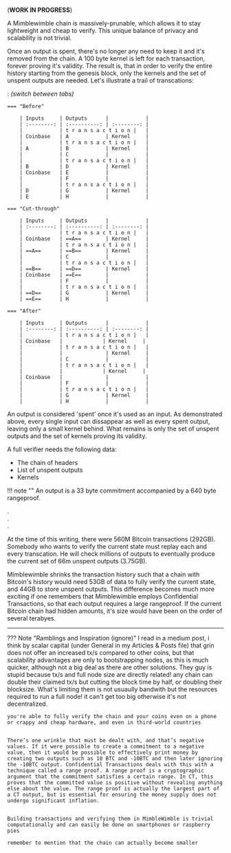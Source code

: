 (**WORK IN PROGRESS**)

A Mimblewimble chain is massively-prunable, which allows it to stay lightweight and cheap to verify. This unique balance of privacy and scalability is not trivial.

Once an output is spent, there's no longer any need to keep it and it's removed from the chain. A 100 byte kernel is left for each transaction, forever proving it's validity. The result is, that in order to verify the entire history starting from the genesis block, only the kernels and the set of unspent outputs are needed. Let's illustrate a trail of transcations:


:   *(switch between tabs)*

    === "Before"

        | Inputs     | Outputs      |            |
        | :--------: | :----------: | :--------: |
        |            | t r a n s a c t i o n |   |
        | Coinbase   | A            | Kernel     |
        |            | t r a n s a c t i o n |   |
        | A          | B            | Kernel     |
        |            | C            |            |
        |            | t r a n s a c t i o n |   |
        | B          | D            | Kernel     |
        | Coinbase   | E            |            |
        |            | F            |            |
        |            | t r a n s a c t i o n |   |
        | D          | G            | Kernel     |
        | E          | H            |            |

    === "Cut-through"

        | Inputs     | Outputs      |            |
        | :--------: | :----------: | :--------: |
        |            | t r a n s a c t i o n |   |
        | Coinbase   | ==A==        | Kernel     |
        |            | t r a n s a c t i o n |   |
        | ==A==      | ==B==        | Kernel     |
        |            | C            |            |
        |            | t r a n s a c t i o n |   |
        | ==B==      | ==D==        | Kernel     |
        | Coinbase   | ==E==        |            |
        |            | F            |            |
        |            | t r a n s a c t i o n |   |
        | ==D==      | G            | Kernel     |
        | ==E==      | H            |            |

    === "After"

        | Inputs     | Outputs      |            |
        | :--------: | :----------: | :--------: |
        |            | t r a n s a c t i o n |   |
        | Coinbase   |             | Kernel     |
        |            | t r a n s a c t i o n |   |
        |            |              | Kernel     |
        |            | C            |            |
        |            | t r a n s a c t i o n |   |
        |            |             | Kernel     |
        | Coinbase   |              |            |
        |            | F            |            |
        |            | t r a n s a c t i o n |   |
        |            | G            | Kernel     |
        |            | H            |            |


An output is considered 'spent' once it's used as an input. As demonstrated above, every single input can dissappear as well as every spent output, leaving only a small kernel behind. What remains is only the set of unspent outputs and the set of kernels proving its validity.

A full verifier needs the following data:

* The chain of headers
* List of unspent outputs
* Kernels

!!! note ""
    An output is a 33 byte commitment accompanied by a 640 byte rangeproof.

.
</br>
.
</br>
.

At the time of this writing, there were 560M Bitcoin transactions (292GB). Somebody who wants to verify the current state must replay each and every transcation. He will check millions of outputs to eventually produce the current set of 66m unspent outputs (3.75GB).

Mimblewimble shrinks the transaction history such that a chain with Bitcoin's history would need 53GB of data to fully verify the current state, and 44GB to store unspent outputs. This difference becomes much more exciting if one remembers that Mimblewimble employs Confidential Transactions, so that each output requires a large rangeproof. If the current Bitcoin chain had hidden amounts, it's size would have been on the order of several terabyes.


---

??? Note "Ramblings and Inspiration (ignore)"
    I read in a medium post, i think by scalar capital (under General in my Articles & Posts file) that grin does not offer an increased tx/s compared to other coins, but that scalability advantages are only to bootstrapping nodes, as this is much quicker, although not a big deal as there are other solutions.
    They guy is stupid because tx/s and full node size are directly related! any chain can double their claimed tx/s but cutting the block time by half, or doubling their blocksize. What's limiting them is not usuaully bandwith but the resources required to run a full node! it can't get too big otherwise it's not decentralized.

    you're able to fully verify the chain and your coins even on a phone or crappy and cheap hardware, and even in third-world countries


    There’s one wrinkle that must be dealt with, and that’s negative values. If it were possible to create a commitment to a negative value, then it would be possible to effectively print money by creating two outputs such as 10 BTC and -10BTC and then later ignoring the -10BTC output. Confidential Transactions deals with this with a technique called a range proof. A range proof is a cryptographic argument that the commitment satisfies a certain range. In CT, this proves that the committed value is positive without revealing anything else about the value. The range proof is actually the largest part of a CT output, but is essential for ensuring the money supply does not undergo significant inflation.


    Building transactions and verifying them in MimbleWimble is trivial computationally and can easily be done on smartphones or raspberry pies

    remember to mention that the chain can actually become smaller
